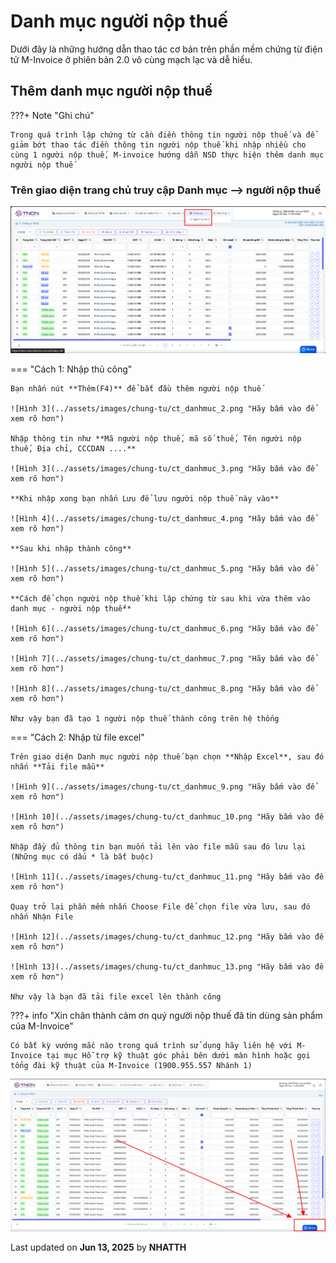 # **Danh mục người nộp thuế**

Dưới đây là những hướng dẫn thao tác cơ bản trên phần mềm chứng từ điện tử M-Invoice ở phiên bản 2.0 vô cùng mạch lạc và dễ hiểu.

## **Thêm danh mục người nộp thuế**

???+ Note "Ghi chú"

    Trong quá trình lập chứng từ cần điền thông tin người nộp thuế và để giảm bớt thao tác điền thông tin người nộp thuế khi nhập nhiều cho cùng 1 người nộp thuế, M-invoice hướng dẫn NSD thực hiện thêm danh mục người nộp thuế

### **Trên giao diện trang chủ truy cập Danh mục --> người nộp thuế**

![Hình 1](../assets/images/chung-tu/ct_danhmuc_1.png "Hãy bấm vào để xem rõ hơn")

=== "Cách 1: Nhập thủ công"

    Bạn nhấn nút **Thêm(F4)** để bắt đầu thêm người nộp thuế

    ![Hình 3](../assets/images/chung-tu/ct_danhmuc_2.png "Hãy bấm vào để xem rõ hơn")

    Nhập thông tin như **Mã người nộp thuế, mã số thuế, Tên người nộp thuế, Địa chỉ, CCCDAN ....**

    ![Hình 3](../assets/images/chung-tu/ct_danhmuc_3.png "Hãy bấm vào để xem rõ hơn")

    **Khi nhập xong bạn nhấn Lưu để lưu người nộp thuế này vào**

    ![Hình 4](../assets/images/chung-tu/ct_danhmuc_4.png "Hãy bấm vào để xem rõ hơn")

    **Sau khi nhập thành công**

    ![Hình 5](../assets/images/chung-tu/ct_danhmuc_5.png "Hãy bấm vào để xem rõ hơn")

    **Cách để chọn người nộp thuế khi lập chứng từ sau khi vừa thêm vào danh mục - người nộp thuế**

    ![Hình 6](../assets/images/chung-tu/ct_danhmuc_6.png "Hãy bấm vào để xem rõ hơn")

    ![Hình 7](../assets/images/chung-tu/ct_danhmuc_7.png "Hãy bấm vào để xem rõ hơn")

    ![Hình 8](../assets/images/chung-tu/ct_danhmuc_8.png "Hãy bấm vào để xem rõ hơn")

    Như vậy bạn đã tạo 1 người nộp thuế thành công trên hệ thống

=== "Cách 2: Nhập từ file excel"

    Trên giao diện Danh mục người nộp thuế bạn chọn **Nhập Excel**, sau đó nhấn **Tải file mẫu**

    ![Hình 9](../assets/images/chung-tu/ct_danhmuc_9.png "Hãy bấm vào để xem rõ hơn")

    ![Hình 10](../assets/images/chung-tu/ct_danhmuc_10.png "Hãy bấm vào để xem rõ hơn")

    Nhập đầy đủ thông tin bạn muốn tải lên vào file mẫu sau đó lưu lại (Những mục có dấu * là bắt buộc)

    ![Hình 11](../assets/images/chung-tu/ct_danhmuc_11.png "Hãy bấm vào để xem rõ hơn")

    Quay trở lại phần mềm nhấn Choose File để chọn file vừa lưu, sau đó nhấn Nhận File

    ![Hình 12](../assets/images/chung-tu/ct_danhmuc_12.png "Hãy bấm vào để xem rõ hơn")

    ![Hình 13](../assets/images/chung-tu/ct_danhmuc_13.png "Hãy bấm vào để xem rõ hơn")

    Như vậy là bạn đã tải file excel lên thành công

???+ info "Xin chân thành cảm ơn quý người nộp thuế đã tin dùng sản phẩm của M-Invoice"

    Có bất kỳ vướng mắc nào trong quá trình sử dụng hãy liên hệ với M-Invoice tại mục Hỗ trợ kỹ thuật góc phải bên dưới màn hình hoặc gọi tổng đài kỹ thuật của M-Invoice (1900.955.557 Nhánh 1)

![Hình 7](../assets/images/chung-tu/hotro.png "Hãy bấm vào để xem rõ hơn")

<div class="last-updated">Last updated on <strong>Jun 13, 2025</strong> by <strong>NHATTH</strong></div>
